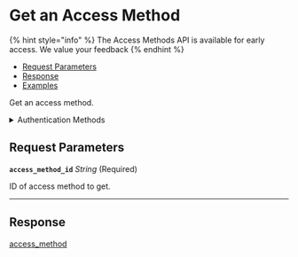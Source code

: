 # Get an Access Method
{% hint style="info" %}
The Access Methods API is available for early access. We value your feedback
{% endhint %}

- [Request Parameters](./#request-parameters)
- [Response](./#response)
- [Examples](./#examples)

Get an access method.


<details>

<summary>Authentication Methods</summary>

- API key
- Personal access token
  <br>Must also include the `seam-workspace` header in the request.

To learn more, see [Authentication](https://docs.seam.co/latest/api/authentication).
</details>

## Request Parameters

**`access_method_id`** *String* (Required)

ID of access method to get.

---


## Response

[access\_method](./)

